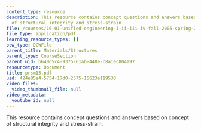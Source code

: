 ```yaml
---
content_type: resource
description: This resource contains concept questions and answers based on concept
  of structural integrity and stress-strain.
file: /courses/16-01-unified-engineering-i-ii-iii-iv-fall-2005-spring-2006/424e85e4575417d0257515623e119538_prsm15.pdf
file_type: application/pdf
learning_resource_types: []
ocw_type: OCWFile
parent_title: Materials/Structures
parent_type: CourseSection
parent_uid: b640d5c4-9375-61ab-448e-c8a1ec804a97
resourcetype: Document
title: prsm15.pdf
uid: 424e85e4-5754-17d0-2575-15623e119538
video_files:
  video_thumbnail_file: null
video_metadata:
  youtube_id: null
---
```

This resource contains concept questions and answers based on concept of structural integrity and stress-strain.

